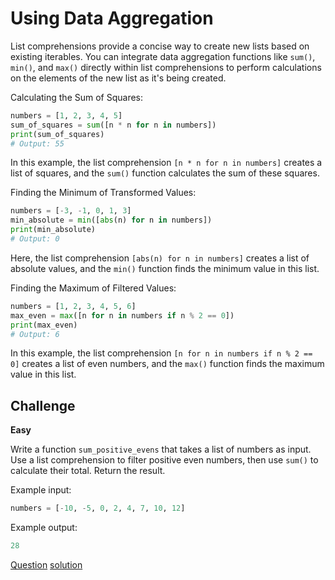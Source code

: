 # Using Data Aggregation

List comprehensions provide a concise way to create new lists based on existing iterables. You can integrate data aggregation functions like `sum()`, `min()`, and `max()` directly within list comprehensions to perform calculations on the elements of the new list as it's being created.

Calculating the Sum of Squares:

```python
numbers = [1, 2, 3, 4, 5]
sum_of_squares = sum([n * n for n in numbers])
print(sum_of_squares)
# Output: 55
```

In this example, the list comprehension `[n * n for n in numbers]` creates a list of squares, and the `sum()` function calculates the sum of these squares.

Finding the Minimum of Transformed Values:

```python
numbers = [-3, -1, 0, 1, 3]
min_absolute = min([abs(n) for n in numbers])
print(min_absolute)
# Output: 0
```

Here, the list comprehension `[abs(n) for n in numbers]` creates a list of absolute values, and the `min()` function finds the minimum value in this list.

Finding the Maximum of Filtered Values:

```python
numbers = [1, 2, 3, 4, 5, 6]
max_even = max([n for n in numbers if n % 2 == 0])
print(max_even)
# Output: 6
```

In this example, the list comprehension `[n for n in numbers if n % 2 == 0]` creates a list of even numbers, and the `max()` function finds the maximum value in this list.

## Challenge

**Easy**

Write a function `sum_positive_evens` that takes a list of numbers as input. Use a list comprehension to filter positive even numbers, then use `sum()` to calculate their total. Return the result.

Example input:

```python
numbers = [-10, -5, 0, 2, 4, 7, 10, 12]
```

Example output:

```python
28
```

[Question](q.py) [solution](solution.py)